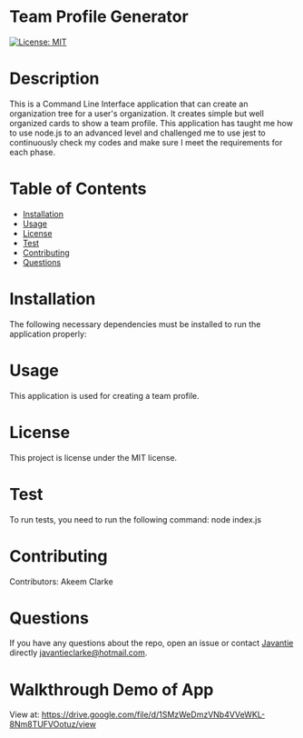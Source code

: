 
# Team Profile Generator
[![License: MIT](https://img.shields.io/badge/License-MIT-yellow.svg)](https://opensource.org/licenses/MIT)
# Description
This is a Command Line Interface application that can create an organization tree for a user's organization. It creates simple but well organized cards to show a team profile. This application has taught me how to use node.js to an advanced level and challenged me to use jest to continuously check my codes and make sure I meet the requirements for each phase.
# Table of Contents 
* [Installation](#installation)
* [Usage](#usage)
* [License](#license)
* [Test](#test)
* [Contributing](#contributing)
* [Questions](#questions)
# Installation
The following necessary dependencies must be installed to run the application properly:
# Usage
​This application is used for creating a team profile.
# License
  This project is license under the  MIT license.
# Test
To run tests, you need to run the following command: node index.js
# Contributing
​Contributors: Akeem Clarke
# Questions
If you have any questions about the repo, open an issue or contact [Javantie](https://github.com/Javantie) directly [javantieclarke@hotmail.com](mailto:javantieclarke@hotmail.com).
# Walkthrough Demo of App
View at:  https://drive.google.com/file/d/1SMzWeDmzVNb4VVeWKL-8Nm8TUFVOotuz/view 
